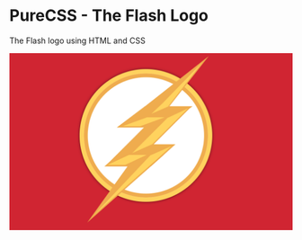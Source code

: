 # PureCSS - The Flash Logo
The Flash logo using HTML and CSS

<div align="center">
   <img src="screenshot.png" width="800" />
</div
